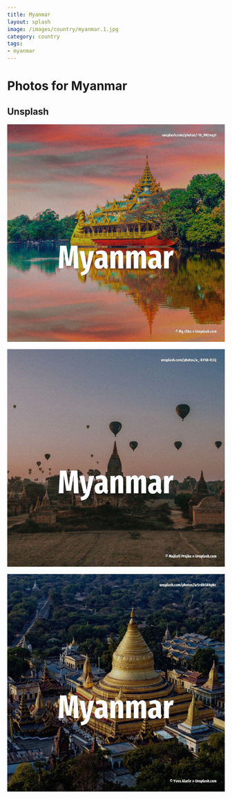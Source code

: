 ```yaml
---
title: Myanmar
layout: splash
image: /images/country/myanmar.1.jpg
category: country
tags:
- myanmar
---
```

# Photos for Myanmar

## Unsplash

![Myanmar](/images/country/myanmar.1.jpg)

![Myanmar](/images/country/myanmar.2.jpg)

![Myanmar](/images/country/myanmar.3.jpg)